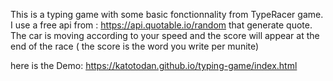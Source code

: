 This is a typing game with some basic fonctionnality from TypeRacer game. 
I use a free api from : https://api.quotable.io/random that generate quote. The car is moving according to your speed and the score will appear at the end of the race ( the score is the word you write per munite)

here is the Demo: https://katotodan.github.io/typing-game/index.html